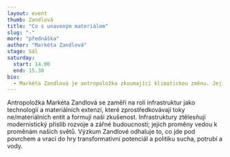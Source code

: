 ```yaml
---
layout: event
thumb: Zandlová
title: "Co s unaveným materiálem"
slug: "-"
more: "přednáška"
author: "Markéta Zandlová"
stage: Sál
saturday:
  start: 14.00
  end: 15.30
bio:
  - Markéta Zandlová je antropoložka zkoumající klimatickou změnu. Její současný výzkum se zaměřuje na pomezí mezi působením sucha jako dopadem klimatických změn na příběhy a vlivy materiálních infrastruktur.
---
```


Antropoložka Markéta Zandlová se zaměří na roli infrastruktur jako technologií a materiálních extenzí, které zprostředkovávají toky ne/materiálních entit a formují naši zkušenost. Infrastruktury ztělesňují modernistický příslib rozvoje a zářné budoucnosti; jejich proměny vedou k proměnám našich světů. Výzkum Zandlové odhaluje to, co jde pod povrchem a vrací do hry transformativní potenciál a politiku sucha, potrubí a vody.
